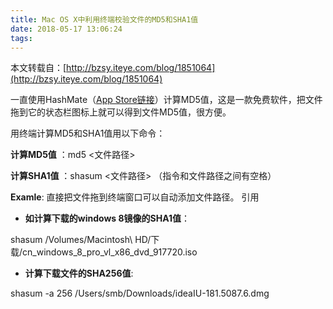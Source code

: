 ```yaml
---
title: Mac OS X中利用终端校验文件的MD5和SHA1值
date: 2018-05-17 13:06:24
tags:
---
```


本文转载自：[http://bzsy.iteye.com/blog/1851064](http://bzsy.iteye.com/blog/1851064)

一直使用HashMate（[App Store链接](https://itunes.apple.com/cn/app/hashmate/id555593874?mt=12)）计算MD5值，这是一款免费软件，把文件拖到它的状态栏图标上就可以得到文件MD5值，很方便。 

用终端计算MD5和SHA1值用以下命令： 

**计算MD5值**  ：md5 <文件路径> 

**计算SHA1值** ：shasum <文件路径> 
（指令和文件路径之间有空格）

**Examle**: 直接把文件拖到终端窗口可以自动添加文件路径。 
引用
* **如计算下载的windows 8镜像的SHA1值**： 

 shasum /Volumes/Macintosh\ HD/下载/cn_windows_8_pro_vl_x86_dvd_917720.iso

* **计算下载文件的SHA256值**:

shasum -a 256 /Users/smb/Downloads/ideaIU-181.5087.6.dmg






